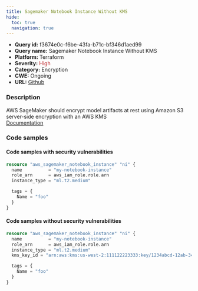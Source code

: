 ```yaml
---
title: Sagemaker Notebook Instance Without KMS
hide:
  toc: true
  navigation: true
---
```


<style>
  .highlight .hll {
    background-color: #ff171742;
  }
  .md-content {
    max-width: 1100px;
    margin: 0 auto;
  }
</style>

-   **Query id:** f3674e0c-f6be-43fa-b71c-bf346d1aed99
-   **Query name:** Sagemaker Notebook Instance Without KMS
-   **Platform:** Terraform
-   **Severity:** <span style="color:#bb2124">High</span>
-   **Category:** Encryption
-   **CWE:** Ongoing
-   **URL:** [Github](https://github.com/DataDog/kics/tree/master/assets/queries/terraform/aws/sagemaker_notebook_instance_without_kms)

### Description
AWS SageMaker should encrypt model artifacts at rest using Amazon S3 server-side encryption with an AWS KMS<br>
[Documentation](https://registry.terraform.io/providers/hashicorp/aws/latest/docs/resources/sagemaker_notebook_instance#kms_key_id)

### Code samples
#### Code samples with security vulnerabilities
```tf title="Positive test num. 1 - tf file" hl_lines="1"
resource "aws_sagemaker_notebook_instance" "ni" {
  name          = "my-notebook-instance"
  role_arn      = aws_iam_role.role.arn
  instance_type = "ml.t2.medium"

  tags = {
    Name = "foo"
  }
}

```


#### Code samples without security vulnerabilities
```tf title="Negative test num. 1 - tf file"
resource "aws_sagemaker_notebook_instance" "ni" {
  name          = "my-notebook-instance"
  role_arn      = aws_iam_role.role.arn
  instance_type = "ml.t2.medium"
  kms_key_id = "arn:aws:kms:us-west-2:111122223333:key/1234abcd-12ab-34cd-56ef-1234567890ab"

  tags = {
    Name = "foo"
  }
}

```

